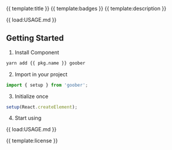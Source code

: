 {{ template:title }}
{{ template:badges }}
{{ template:description }}

{{ load:USAGE.md }}

## Getting Started

1. Install Component

```bash
yarn add {{ pkg.name }} goober
```

2. Import in your project

```typescript jsx
import { setup } from 'goober';
````

3. Initialize once

```typescript jsx
setup(React.createElement);
```

4. Start using

{{ load:USAGE.md }}

{{ template:license }}
